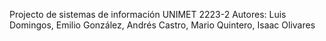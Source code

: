 Projecto de sistemas de información
UNIMET 2223-2
Autores: Luis Domingos, Emilio González, Andrés Castro, Mario Quintero, Isaac Olivares
